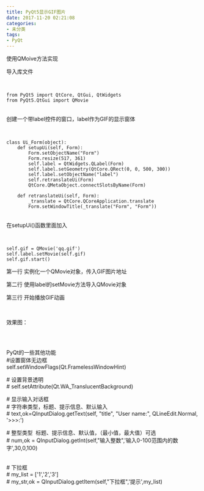 ```yaml
---
title: PyQt5显示GIF图片
date: 2017-11-20 02:21:08
categories: 
- 未分类
tags:
- PyQt
---
```

<p>使用QMoive方法实现</p>

<p>导入库文件</p>

<p> </p>

<pre class="has">
<code class="language-python">from PyQt5 import QtCore, QtGui, QtWidgets
from PyQt5.QtGui import QMovie</code></pre>

<p><br />
创建一个带label控件的窗口，label作为GIF的显示窗体</p>

<p> </p>

<pre class="has">
<code class="language-python">class Ui_Form(object):
    def setupUi(self, Form):
        Form.setObjectName("Form")
        Form.resize(517, 361)
        self.label = QtWidgets.QLabel(Form)
        self.label.setGeometry(QtCore.QRect(0, 0, 500, 300))
        self.label.setObjectName("label")
        self.retranslateUi(Form)
        QtCore.QMetaObject.connectSlotsByName(Form)

    def retranslateUi(self, Form):
        _translate = QtCore.QCoreApplication.translate
        Form.setWindowTitle(_translate("Form", "Form"))</code></pre>

<p><br />
在setupUi()函数里面加入</p>

<p> </p>

<pre class="has">
<code class="language-python">self.gif = QMovie('qq.gif')
self.label.setMovie(self.gif)
self.gif.start()</code></pre>

<p>第一行 实例化一个QMovie对象，传入GIF图片地址</p>

<p>第二行 使用label的setMovie方法导入QMovie对象</p>

<p>第三行 开始播放GIF动画</p>

<p> </p>

<p>效果图：</p>

<p><img alt="" class="has" src="https://img-blog.csdn.net/20180303221947962?watermark/2/text/aHR0cDovL2Jsb2cuY3Nkbi5uZXQvRmFuTUxlaQ==/font/5a6L5L2T/fontsize/400/fill/I0JBQkFCMA==/dissolve/70/gravity/Center" /></p>

<p> </p>

<p>PyQt的一些其他功能<br />
#设置窗体无边框<br />
self.setWindowFlags(Qt.FramelessWindowHint)</p>

<p># 设置背景透明<br />
# self.setAttribute(Qt.WA_TranslucentBackground)</p>

<p># 显示输入对话框<br />
# 字符串类型，标题、提示信息、默认输入<br />
# text,ok=QInputDialog.getText(self, "title", "User name:", QLineEdit.Normal, '&gt;&gt;&gt;:')</p>

<p># 整型类型  标题、提示信息、默认值，（最小值，最大值）可选<br />
# num,ok = QInputDialog.getInt(self,"输入整数",'输入0-100范围内的数字',30,0,100)</p>

<p><br />
# 下拉框<br />
# my_list = ['1','2','3']<br />
# my_str,ok = QInputDialog.getItem(self,"下拉框",'提示',my_list)<br />
 </p>